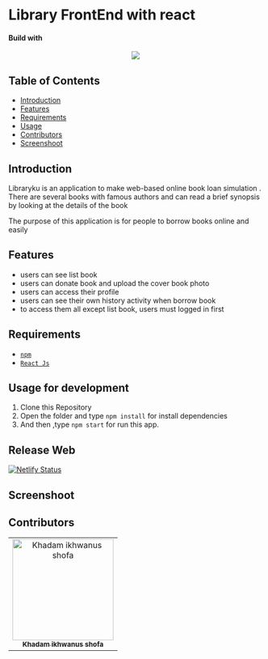 # Library FrontEnd with react
#### Build with 
<p align="center">
  <a href="https://nodejs.org/">
    <img src="https://i1.wp.com/www.davideguida.com/wp-content/uploads/2016/09/react-node.png">
  </a>
</p>

## Table of Contents
- [Introduction](#introduction)
- [Features](#features)
- [Requirements](#requirements)
- [Usage](#usage-for-development)
- [Contributors](#contributors)
- [Screenshoot](#screenshoot)

## Introduction
  Libraryku is an application to make web-based online book loan simulation . There are several books with famous authors and can read a brief synopsis by looking at the details of the book

The purpose of this application is for people to borrow books online and easily

## Features
* users can see list book 
* users can donate book and upload the cover book photo 
* users can access their profile
* users can see their own history activity when borrow book 
* to access them all except list book, users must logged in first

## Requirements
* [`npm`](https://www.npmjs.com/get-npm)
* [`React Js`](https://react-cn.github.io/react/downloads.html) 

## Usage for development
1. Clone this Repository
2. Open the folder and type `npm install` for install dependencies
3. And then ,type `npm start` for run this app.

## Release Web
[![Netlify Status](https://api.netlify.com/api/v1/badges/85e33a03-d82a-4947-8b71-f38561c69149/deploy-status)](https://nervous-liskov-79f6fb.netlify.com/)

## Screenshoot

## Contributors
<center>
  <table>
    <tr>
      <td align="center">
        <a href="https://github.com/rizal271">
          <img width="200" src="https://avatars0.githubusercontent.com/u/33866110?s=460&v=4" alt="Khadam ikhwanus shofa"><br/>
          <sub><b>Khadam ikhwanus shofa</b></sub>
        </a>
      </td>
    </tr>
  </table>
</center>

# 
